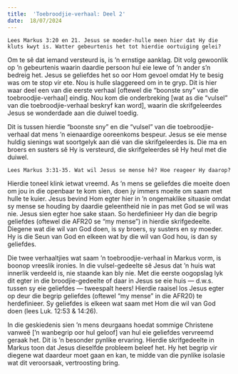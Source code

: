```yaml
---
title:  'Toebroodjie-verhaal: Deel 2'
date:  18/07/2024
---
```


`Lees Markus 3:20 en 21. Jesus se moeder-hulle meen hier dat Hy die kluts kwyt is. Watter gebeurtenis het tot hierdie oortuiging gelei?`

Om te sê dat iemand versteurd is, is ’n ernstige aanklag. Dit volg gewoonlik op ’n gebeurtenis waarin daardie persoon hul eie lewe of ’n ander s’n bedreig het. Jesus se geliefdes het so oor Hom gevoel omdat Hy te besig was om te stop vir ete. Nou is hulle slaggereed om in te gryp. Dit is hier waar deel een van die eerste verhaal [oftewel die “boonste sny” van die toebroodjie-verhaal] eindig. Nou kom die onderbreking [wat as die “vulsel” van die toebroodjie-verhaal beskryf kan word], waarin die skrifgeleerdes Jesus se wonderdade aan die duiwel toedig.

Dit is tussen hierdie “boonste sny” en die “vulsel” van die toebroodjie-verhaal dat mens ’n eienaardige ooreenkoms bespeur. Jesus se eie mense huldig sienings wat soortgelyk aan dié van die skrifgeleerdes is. Die ma en broers en susters sê Hy is versteurd, die skrifgeleerdes sê Hy heul met die duiwel.

`Lees Markus 3:31-35. Wat wil Jesus se mense hê? Hoe reageer Hy daarop?`

Hierdie toneel klink ietwat vreemd. As ’n mens se geliefdes die moeite doen om jou in die openbaar te kom sien, doen jy immers moeite om saam met hulle te kuier. Jesus bevind Hom egter hier in ’n ongemaklike situasie omdat sy mense se houding by daardie geleentheid nie in pas met God se wil was nie. Jesus sien egter hoe sake staan. So herdefinieer Hy dan die begrip geliefdes (oftewel die AFR20 se “my mense”) in hierdie skrifgedeelte. Diegene wat die wil van God doen, is sy broers, sy susters en sy moeder. Hy is die Seun van God en elkeen wat by die wil van God hou, is dan sy geliefdes.

Die twee verhaaltjies wat saam ’n toebroodjie-verhaal in Markus vorm, is boonop vreeslik ironies. In die vulsel-gedeelte sê Jesus dat ’n huis wat innerlik verdeeld is, nie staande kan bly nie. Met die eerste oogopslag lyk dit egter in die broodjie-gedeelte of daar in Jesus se eie huis — d.w.s. tussen sy eie geliefdes — tweespalt heers! Hierdie raaisel los Jesus egter op deur die begrip geliefdes (oftewel “my mense” in die AFR20) te herdefinieer. Sy geliefdes is elkeen wat saam met Hom die wil van God doen (lees Luk. 12:53 & 14:26).

In die geskiedenis sien ’n mens deurgaans hoedat sommige Christene vanweë [’n wanbegrip oor hul geloof] van hul eie geliefdes vervreemd geraak het. Dit is ’n besonder pynlike ervaring. Hierdie skrifgedeelte in Markus toon dat Jesus dieselfde probleem beleef het. Hy het begrip vir diegene wat daardeur moet gaan en kan, te midde van die pynlike isolasie wat dit veroorsaak, vertroosting bring.